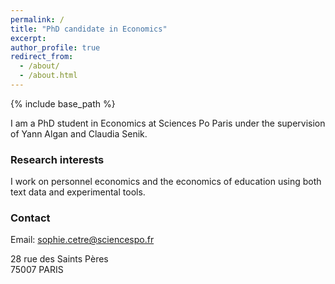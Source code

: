 ```yaml
---
permalink: /
title: "PhD candidate in Economics" 
excerpt: 
author_profile: true
redirect_from: 
  - /about/
  - /about.html
---
```


{% include base_path %}

I am a PhD student in Economics at Sciences Po Paris under the supervision of Yann Algan and Claudia Senik. 

### Research interests
I work on personnel economics and the economics of education using both text data and experimental tools.

### Contact
Email: sophie.cetre@sciencespo.fr

28 rue des Saints Pères   
75007 PARIS

